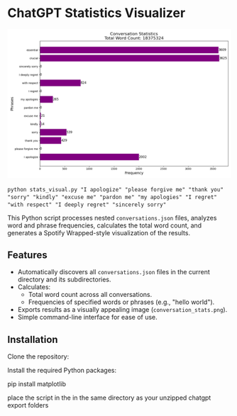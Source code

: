 # ChatGPT Statistics Visualizer

![Example Visualization](https://github.com/bdytx5/chatgpt_wrapped/blob/main/conversation-stats.png?raw=true)

`python stats_visual.py "I apologize" "please forgive me" "thank you" "sorry" "kindly" "excuse me" "pardon me" "my apologies" "I regret" "with respect" "I deeply regret" "sincerely sorry"`


This Python script processes nested `conversations.json` files, analyzes word and phrase frequencies, calculates the total word count, and generates a Spotify Wrapped-style visualization of the results.

## Features

- Automatically discovers all `conversations.json` files in the current directory and its subdirectories.
- Calculates:
  - Total word count across all conversations.
  - Frequencies of specified words or phrases (e.g., "hello world").
- Exports results as a visually appealing image (`conversation_stats.png`).
- Simple command-line interface for ease of use.

## Installation

Clone the repository:

Install the required Python packages:

pip install matplotlib


place the script in the in the same directory as your unzipped chatgpt export folders 

